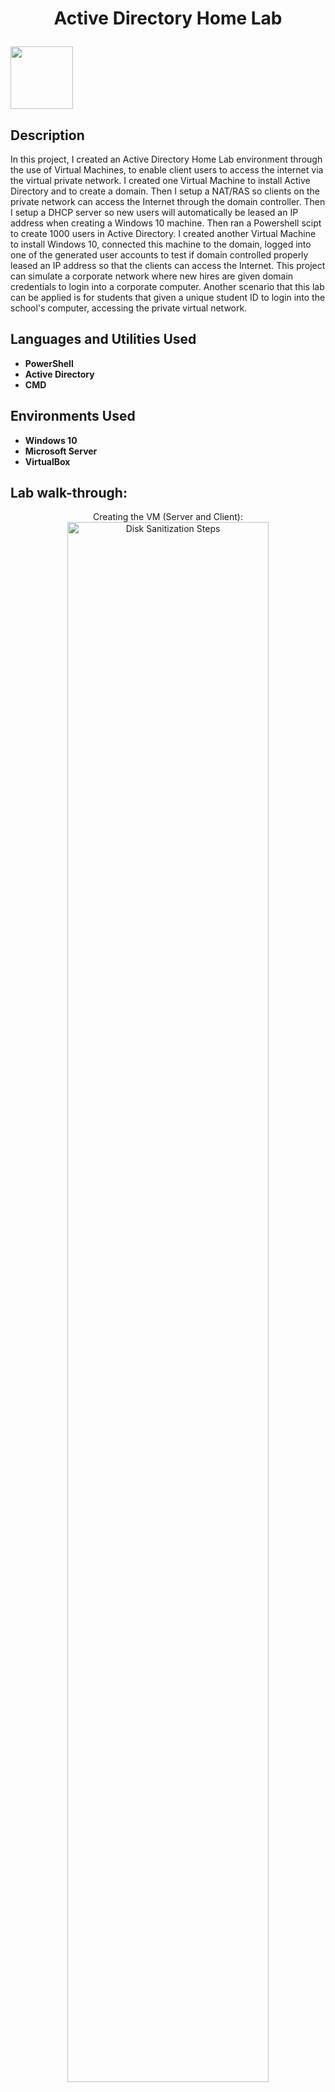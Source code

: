 <h1><p align="center">Active Directory Home Lab  <p align="left"><img src="https://user-images.githubusercontent.com/114441952/192990608-e244e216-063e-4d33-acea-bbcb7dbedf09.png" width="100"></h1>

<h2>Description</h2>
In this project, I created an Active Directory Home Lab environment through the use of Virtual Machines, to enable client users to access the internet via the virtual private network. I created one Virtual Machine to install Active Directory and to create a domain. Then I setup a NAT/RAS so clients on the private network can access the Internet through the domain controller. Then I setup a DHCP server so new users will automatically be leased an IP address when creating a Windows 10 machine. Then ran a Powershell scipt to create 1000 users in Active Directory. I created another Virtual Machine to install Windows 10, connected this machine to the domain, logged into one of the generated user accounts to test if domain controlled properly leased an IP address so that the clients can access the Internet. This project can simulate a corporate network where new hires are given domain credentials to login into a corporate computer. Another scenario that this lab can be applied is for students that given a unique student ID to login into the school's computer, accessing the private virtual network. 

</br>

<h2>Languages and Utilities Used</h2>

- <b>PowerShell
- Active Directory
- CMD

</b> 

<h2>Environments Used </h2>

- <b>Windows 10
- Microsoft Server
- VirtualBox

</b> 

<h2>Lab walk-through:</h2>

<p align="center">
Creating the VM (Server and Client): <br>
<img src="https://i.imgur.com/4td0nIX.png" height="80%" width="80%" alt="Disk Sanitization Steps"/>

<p align="center">
Rename Ethernet Adapters and Set Internal NIC to desired IP,Mask,Gateway,DNS
<img src="https://i.imgur.com/0s4KQAR.png" height="80%" width="80%" alt="Disk Sanitization Steps"/>

<p align="center">
Configure Local Server to install Active Directory Domain Services, Remote Access, DHCP Server
<img src="https://i.imgur.com/ioQ1laD.png" height="80%" width="80%" alt="Disk Sanitization Steps"/>

<p align="center">
Run Powershell script to create over 1000 user accounts
<img src="https://i.imgur.com/KAuFuUi.png" height="80%" width="80%" alt="Disk Sanitization Steps"/>
   
<p align="center">
Created second VM and gave it admin access, seeing if the domain controller properly leased an IP address
<img src="https://i.imgur.com/K1EPzvP.png" height="80%" width="80%" alt="Disk Sanitization Steps"/>
   
<p align="center">
Confirmed the created users and see that client computer is being properly recognized in Active Directory
<img src="https://i.imgur.com/BJH4xKP.png" height="80%" width="80%" alt="Disk Sanitization Steps"/>
    
<p align="center">
Confirmed the connectivity of the client computer to the Internet
<img src="https://i.imgur.com/rifKXG5.png" height="80%" width="80%" alt="Disk Sanitization Steps"/>
</p>

<!--
 ```diff
- text in red
+ text in green
! text in orange
# text in gray
@@ text in purple (and bold)@@
```
--!>
